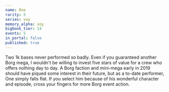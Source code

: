 ```yaml
---
name: One
rarity: 5
series: voy
memory_alpha: voy
bigbook_tier: 14
events: 5
in_portal: false
published: true
---
```


Two 1k bases never performed so badly. Even if you guaranteed another Borg mega, I wouldn't be willing to invest five stars of value for a crew who offers nothing day to day. A Borg faction and mini-mega early in 2019 should have piqued some interest in their future, but as a to-date performer, One simply falls flat. If you select him because of his wonderful character and episode, cross your fingers for more Borg event action.
